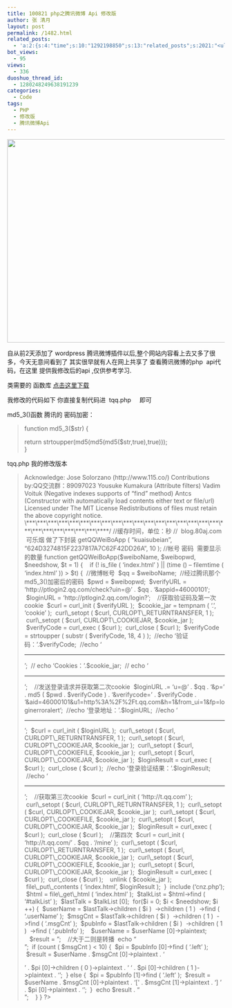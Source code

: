 ```yaml
---
title: 100821 php之腾讯微博 Api 修改版
author: 张 清月
layout: post
permalink: /1482.html
related_posts:
  - 'a:2:{s:4:"time";s:10:"1292198850";s:13:"related_posts";s:2021:"<ul class="related_post"><li><a href="http://blog.80aj.com/2010/12/04/101204-phpase-%e5%8a%a0%e5%af%86/" title="101204 phpase 加密">101204 phpase 加密</a></li><li><a href="http://blog.80aj.com/2010/10/30/101030-%e6%96%87%e4%bb%b6%e6%8a%93%e5%8f%96-snoopy%e7%b1%bb%e4%bb%8b%e7%bb%8d/" title="101030 文件抓取 snoopy类介绍">101030 文件抓取 snoopy类介绍</a></li><li><a href="http://blog.80aj.com/2010/10/29/101029-php-%e4%ba%a7%e5%93%81%e5%ae%89%e8%a3%85%e7%a8%8b%e5%ba%8f%e5%88%b6%e4%bd%9c%e4%bb%a3%e7%a0%81demo/" title="101029 php 产品安装程序制作代码demo">101029 php 产品安装程序制作代码demo</a></li><li><a href="http://blog.80aj.com/2010/10/28/101028-php%e9%a1%b5%e9%9d%a2%e6%89%a7%e8%a1%8c%e6%97%b6%e9%97%b4class/" title="101028 php页面执行时间class">101028 php页面执行时间class</a></li><li><a href="http://blog.80aj.com/2010/09/13/100913-php%e6%8b%9b%e8%81%98%e5%b9%bf%e5%91%8a%e4%b8%80%e5%88%99/" title="100913 PHP招聘广告一则">100913 PHP招聘广告一则</a></li><li><a href="http://blog.80aj.com/2010/08/22/100822-php-%e4%b9%a6%e7%b1%8d%e5%88%86%e4%ba%ab/" title="100822 php 书籍分享">100822 php 书籍分享</a></li><li><a href="http://blog.80aj.com/2010/08/18/100818-%e5%85%b3%e4%ba%8ephp-%e9%9d%a2%e8%af%95/" title="100818 关于php 面试">100818 关于php 面试</a></li><li><a href="http://blog.80aj.com/2010/08/09/100809-php-%e7%ac%a6%e5%8f%b7%e6%b3%a8%e8%a7%a3-%e5%a4%a7%e5%85%a8/" title="100809 php 符号注解 大全">100809 php 符号注解 大全</a></li><li><a href="http://blog.80aj.com/2010/08/06/100806-%e4%bd%bf%e7%94%a8php%e5%8f%91%e5%a4%a7%e5%9e%8bweb%e7%b3%bb%e7%bb%9f/" title="100806 使用php发大型WEB系统">100806 使用php发大型WEB系统</a></li><li><a href="http://blog.80aj.com/2010/08/06/100806-php-%e5%a4%96%e9%83%a8%e6%8f%90%e4%ba%a4-%e5%ae%89%e5%85%a8%e5%a4%84%e7%90%86%e6%9c%ba%e5%88%b6/" title="100806 php 外部提交 安全处理机制">100806 php 外部提交 安全处理机制</a></li></ul>";}'
bot_views:
  - 95
views:
  - 336
duoshuo_thread_id:
  - 1280248249638191239
categories:
  - Code
tags:
  - PHP
  - 修改版
  - 腾讯微博Api
---
```

[<img class="aligncenter size-full wp-image-1468" title="wb" src="http://www.80aj.com/wp-content/uploads/2010/08/wb.jpg" alt="" width="810" height="470" />][1]

自从前2天添加了 wordpress 腾讯微博插件以后,整个网站内容看上去又多了很多，今天无意间看到了 其实很早就有人在网上共享了 查看腾讯微博的php  api代码，在这里 提供我修改后的api ,仅供参考学习.

类需要的 函数库 <a title="腾讯微博 api代码" href="http://code.knowsky.com/down/16524.html" target="_self">点击这里下载</a>

我修改的代码如下 你直接复制代码进  tqq.php     即可

md5_3()函数 腾讯的 密码加密：

> function md5_3($str) {
> 
> <div id="_mcePaste">
>   return strtoupper(md5(md5(md5($str,true),true)));
> </div>
> 
> <div id="_mcePaste">
>   }
> </div>

tqq.php 我的修改版本

> <?php
> 
> /\***\***\***\***\***\***\***\***\***\***\***\***\***\***\***\***\***\***\***\***\***\***\***\***\***\****
> 
> Version: 1.11 ($Rev: 175 $)
> 
> Website: http://www.115.co
> 
> Author: S.C. Chen <admin@185.cm>
> 
> Acknowledge: Jose Solorzano (http://www.115.co/)
> 
> Contributions by:QQ交流群：89097023
> 
> Yousuke Kumakura (Attribute filters)
> 
> Vadim Voituk (Negative indexes supports of &#8220;find&#8221; method)
> 
> Antcs (Constructor with automatically load contents either text or file/url)
> 
> Licensed under The MIT License
> 
> Redistributions of files must retain the above copyright notice.
> 
> \***\***\***\***\***\***\***\***\***\***\***\***\***\***\***\***\***\***\***\***\***\***\***\***\***\****/
> 
> //缓存时间，单位：秒
> 
> //  blog.80aj.com  可乐烟 做了下封装
> 
> getQQWeiBoApp ( &#8220;kuaisubeian&#8221;, &#8220;624D3274815F2237817A7C62F42DD26A&#8221;, 10 ); //帐号 密码  需要显示的数量
> 
> function getQQWeiBoApp($weiboName, $weibopwd, $needshow, $t = 1) {
> 
> <span style="white-space: pre;"> </span>
> 
> <span style="white-space: pre;"> </span>if (! is_file ( &#8216;index.html&#8217; ) || (time () &#8211; filemtime ( &#8216;index.html&#8217; )) > $t) {
> 
> <span style="white-space: pre;"> </span>//微博帐号
> 
> <span style="white-space: pre;"> </span>$qq = $weiboName;
> 
> <span style="white-space: pre;"> </span>//经过腾讯那个md5_3()加密后的密码
> 
> <span style="white-space: pre;"> </span>$pwd = $weibopwd;
> 
> <span style="white-space: pre;"> </span>$verifyURL = &#8216;http://ptlogin2.qq.com/check?uin=@&#8217; . $qq . &#8216;&appid=46000101&#8242;;
> 
> <span style="white-space: pre;"> </span>$loginURL = &#8216;http://ptlogin2.qq.com/login?&#8217;;
> 
> <span style="white-space: pre;"> </span>
> 
> <span style="white-space: pre;"> </span>//获取验证码及第一次cookie
> 
> <span style="white-space: pre;"> </span>$curl = curl_init ( $verifyURL );
> 
> <span style="white-space: pre;"> </span>$cookie_jar = tempnam ( &#8216;.&#8217;, &#8216;cookie&#8217; );
> 
> <span style="white-space: pre;"> </span>curl\_setopt ( $curl, CURLOPT\_RETURNTRANSFER, 1 );
> 
> <span style="white-space: pre;"> </span>curl\_setopt ( $curl, CURLOPT\_COOKIEJAR, $cookie_jar );
> 
> <span style="white-space: pre;"> </span>$verifyCode = curl_exec ( $curl );
> 
> <span style="white-space: pre;"> </span>curl_close ( $curl );
> 
> <span style="white-space: pre;"> </span>$verifyCode = strtoupper ( substr ( $verifyCode, 18, 4 ) );
> 
> <span style="white-space: pre;"> </span>//echo &#8216;验证码：&#8217;.$verifyCode;
> 
> <span style="white-space: pre;"> </span>//echo &#8216;<hr />&#8217;;
> 
> <span style="white-space: pre;"> </span>// echo &#8216;Cookies：&#8217;.$cookie_jar;
> 
> <span style="white-space: pre;"> </span>// echo &#8216;<hr />&#8217;;
> 
> <span style="white-space: pre;"> </span>
> 
> <span style="white-space: pre;"> </span>//发送登录请求并获取第二次cookie
> 
> <span style="white-space: pre;"> </span>$loginURL .= &#8216;u=@&#8217; . $qq . &#8216;&p=&#8217; . md5 ( $pwd . $verifyCode ) . &#8216;&verifycode=&#8217; . $verifyCode . &#8216;&aid=46000101&u1=http%3A%2F%2Ft.qq.com&h=1&from_ui=1&fp=loginerroralert&#8217;;
> 
> <span style="white-space: pre;"> </span>//echo &#8216;登录地址：&#8217;.$loginURL;
> 
> <span style="white-space: pre;"> </span>//echo &#8216;<hr />&#8217;;
> 
> <span style="white-space: pre;"> </span>$curl = curl_init ( $loginURL );
> 
> <span style="white-space: pre;"> </span>curl\_setopt ( $curl, CURLOPT\_RETURNTRANSFER, 1 );
> 
> <span style="white-space: pre;"> </span>curl\_setopt ( $curl, CURLOPT\_COOKIEJAR, $cookie_jar );
> 
> <span style="white-space: pre;"> </span>curl\_setopt ( $curl, CURLOPT\_COOKIEFILE, $cookie_jar );
> 
> <span style="white-space: pre;"> </span>curl\_setopt ( $curl, CURLOPT\_COOKIEJAR, $cookie_jar );
> 
> <span style="white-space: pre;"> </span>$loginResult = curl_exec ( $curl );
> 
> <span style="white-space: pre;"> </span>curl_close ( $curl );
> 
> <span style="white-space: pre;"> </span>//echo &#8216;登录验证结果：&#8217;.$loginResult;
> 
> <span style="white-space: pre;"> </span>//echo &#8216;<hr />&#8217;;
> 
> <span style="white-space: pre;"> </span>
> 
> <span style="white-space: pre;"> </span>//获取第三次cookie
> 
> <span style="white-space: pre;"> </span>$curl = curl_init ( &#8216;http://t.qq.com&#8217; );
> 
> <span style="white-space: pre;"> </span>curl\_setopt ( $curl, CURLOPT\_RETURNTRANSFER, 1 );
> 
> <span style="white-space: pre;"> </span>curl\_setopt ( $curl, CURLOPT\_COOKIEJAR, $cookie_jar );
> 
> <span style="white-space: pre;"> </span>curl\_setopt ( $curl, CURLOPT\_COOKIEFILE, $cookie_jar );
> 
> <span style="white-space: pre;"> </span>curl\_setopt ( $curl, CURLOPT\_COOKIEJAR, $cookie_jar );
> 
> <span style="white-space: pre;"> </span>$loginResult = curl_exec ( $curl );
> 
> <span style="white-space: pre;"> </span>curl_close ( $curl );
> 
> <span style="white-space: pre;"> </span>
> 
> <span style="white-space: pre;"> </span>//第四次
> 
> <span style="white-space: pre;"> </span>$curl = curl_init ( &#8216;http://t.qq.com/&#8217; . $qq . &#8216;/mine&#8217; );
> 
> <span style="white-space: pre;"> </span>curl\_setopt ( $curl, CURLOPT\_RETURNTRANSFER, 1 );
> 
> <span style="white-space: pre;"> </span>curl\_setopt ( $curl, CURLOPT\_COOKIEJAR, $cookie_jar );
> 
> <span style="white-space: pre;"> </span>curl\_setopt ( $curl, CURLOPT\_COOKIEFILE, $cookie_jar );
> 
> <span style="white-space: pre;"> </span>curl\_setopt ( $curl, CURLOPT\_COOKIEJAR, $cookie_jar );
> 
> <span style="white-space: pre;"> </span>$loginResult = curl_exec ( $curl );
> 
> <span style="white-space: pre;"> </span>curl_close ( $curl );
> 
> <span style="white-space: pre;"> </span>
> 
> <span style="white-space: pre;"> </span>unlink ( $cookie_jar );
> 
> <span style="white-space: pre;"> </span>file\_put\_contents ( &#8216;index.html&#8217;, $loginResult );
> 
> <span style="white-space: pre;"> </span>}
> 
> <span style="white-space: pre;"> </span>include (&#8216;cnz.php&#8217;);
> 
> <span style="white-space: pre;"> </span>$html = file\_get\_html ( &#8216;index.html&#8217; );
> 
> <span style="white-space: pre;"> </span>$talkList = $html->find ( &#8216;#talkList&#8217; );
> 
> <span style="white-space: pre;"> </span>$lastTalk = $talkList [0];
> 
> <span style="white-space: pre;"> </span>for($i = 0; $i < $needshow; $i ++) {
> 
> <span style="white-space: pre;"> </span>$userName = $lastTalk->children ( $i )
> 
> <span style="white-space: pre;"> </span>->children ( 1 )
> 
> <span style="white-space: pre;"> </span>->find ( &#8216;.userName&#8217; );
> 
> <span style="white-space: pre;"> </span>$msgCnt = $lastTalk->children ( $i )
> 
> <span style="white-space: pre;"> </span>->children ( 1 )
> 
> <span style="white-space: pre;"> </span>->find ( &#8216;.msgCnt&#8217; );
> 
> <span style="white-space: pre;"> </span>$pubInfo = $lastTalk->children ( $i )
> 
> <span style="white-space: pre;"> </span>->children ( 1 )
> 
> <span style="white-space: pre;"> </span>->find ( &#8216;.pubInfo&#8217; );
> 
> <span style="white-space: pre;"> </span>
> 
> <span style="white-space: pre;"> </span>$userName = $userName [0]->plaintext;
> 
> <span style="white-space: pre;"> </span>
> 
> <span style="white-space: pre;"> </span>$result = &#8221;;
> 
> <span style="white-space: pre;"> </span>
> 
> <span style="white-space: pre;"> </span>//大于二则是转播
> 
> <span style="white-space: pre;"> </span>echo &#8220;<br>&#8221;;
> 
> <span style="white-space: pre;"> </span>if (count ( $msgCnt ) < 10) {
> 
> <span style="white-space: pre;"> </span>$pi = $pubInfo [0]->find ( &#8216;.left&#8217; );
> 
> <span style="white-space: pre;"> </span>$result = $userName . $msgCnt [0]->plaintext . &#8216;<p style=&#8221;text-align:center;&#8221;> <span style=&#8221;display:none&#8221;></span></p>
> 
> <title>blog.80aj.com</title><meta http-equiv=&#8221;content-type&#8221; content=&#8221;text/html; charset=UTF-8&#8243; /><span style=&#8221;font-style: italic; color: rgb(238, 29, 36);&#8221;>&#8217; . $pi [0]->children ( 0 )->plaintext . &#8216; &#8216; . $pi [0]->children ( 1 )->plaintext . &#8216;</span>&#8217;;
> 
> <span style="white-space: pre;"> </span>} else {
> 
> <span style="white-space: pre;"> </span>$pi = $pubInfo [1]->find ( &#8216;.left&#8217; );
> 
> <span style="white-space: pre;"> </span>$result = $userName . $msgCnt [0]->plaintext . &#8216;[' . $msgCnt [1]->plaintext . &#8216;] <span style=&#8221;font-style: italic; color: rgb(149, 158, 135);&#8221;>&#8217; . $pi [0]->plaintext . &#8216;</span>&#8217;;
> 
> <span style="white-space: pre;"> </span>}
> 
> <span style="white-space: pre;"> </span>echo $result . &#8220;<br>&#8221;;
> 
> <span style="white-space: pre;"> </span>
> 
> <span style="white-space: pre;"> </span>}
> 
> }
> 
> ?>

 [1]: http://www.80aj.com/wp-content/uploads/2010/08/wb.jpg